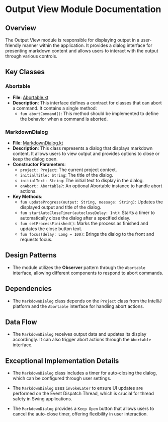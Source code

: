 # Output View Module Documentation

## Overview
The Output View module is responsible for displaying output in a user-friendly manner within the application. It provides a dialog interface for presenting markdown content and allows users to interact with the output through various controls.

## Key Classes

### Abortable
- **File**: [Abortable.kt](Abortable.kt)
- **Description**: This interface defines a contract for classes that can abort a command. It contains a single method:
  - `fun abortCommand()`: This method should be implemented to define the behavior when a command is aborted.

### MarkdownDialog
- **File**: [MarkdownDialog.kt](MarkdownDialog.kt)
- **Description**: This class represents a dialog that displays markdown content. It allows users to view output and provides options to close or keep the dialog open.
- **Constructor Parameters**:
  - `project: Project`: The current project context.
  - `initialTitle: String`: The title of the dialog.
  - `initialText: String`: The initial text to display in the dialog.
  - `onAbort: Abortable?`: An optional Abortable instance to handle abort actions.
- **Key Methods**:
  - `fun updateProgress(output: String, message: String)`: Updates the displayed output and title of the dialog.
  - `fun startAutoCloseTimer(autocloseDelay: Int)`: Starts a timer to automatically close the dialog after a specified delay.
  - `fun setProcessFinished()`: Marks the process as finished and updates the close button text.
  - `fun focus(delay: Long = 100)`: Brings the dialog to the front and requests focus.

## Design Patterns
- The module utilizes the **Observer** pattern through the `Abortable` interface, allowing different components to respond to abort commands.

## Dependencies
- The `MarkdownDialog` class depends on the `Project` class from the IntelliJ platform and the `Abortable` interface for handling abort actions.

## Data Flow
- The `MarkdownDialog` receives output data and updates its display accordingly. It can also trigger abort actions through the `Abortable` interface.

## Exceptional Implementation Details
- The `MarkdownDialog` class includes a timer for auto-closing the dialog, which can be configured through user settings.

- The `MarkdownDialog` uses `invokeLater` to ensure UI updates are performed on the Event Dispatch Thread, which is crucial for thread safety in Swing applications.

- The `MarkdownDialog` provides a `Keep Open` button that allows users to cancel the auto-close timer, offering flexibility in user interaction.

